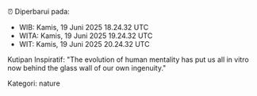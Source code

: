⏰ Diperbarui pada:
- WIB: Kamis, 19 Juni 2025 18.24.32 UTC
- WITA: Kamis, 19 Juni 2025 19.24.32 UTC
- WIT: Kamis, 19 Juni 2025 20.24.32 UTC

Kutipan Inspiratif:
"The evolution of human mentality has put us all in vitro now behind the glass wall of our own ingenuity."


Kategori: nature

